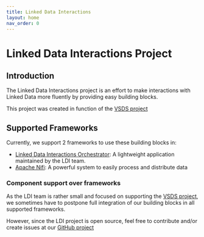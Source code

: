 ```yaml
---
title: Linked Data Interactions
layout: home
nav_order: 0
---
```


# Linked Data Interactions Project

## Introduction

The Linked Data Interactions project is an effort to make interactions with Linked Data more fluently by providing easy building blocks. 

This project was created in function of the [VSDS project]

## Supported Frameworks

Currently, we support 2 frameworks to use these building blocks in:
* [Linked Data Interactions Orchestrator](ldio): A lightweight application maintained by the LDI team.
* [Apache Nifi][Apache NiFi]: A powerful system to easily process and distribute data

### Component support over frameworks

As the LDI team is rather small and focused on supporting the [VSDS project], we sometimes have to postpone full 
integration of our building blocks in all supported frameworks.

However, since the LDI project is open source, feel free to contribute and/or create issues at our [GitHub project][Linked Data Interactions]

[VSDS project]: https://www.vlaanderen.be/vlaamse-smart-data-space-portaal
[Apache NiFi]: https://nifi.apache.org/
[Linked Data Interactions]: https://github.com/Informatievlaanderen/VSDS-Linked-Data-Interactions